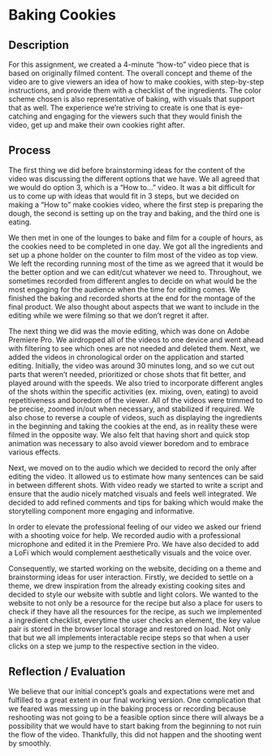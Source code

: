 # Baking Cookies

## Description

For this assignment, we created a 4-minute “how-to” video piece that is based on originally filmed content. The overall concept and theme of the video are to give viewers an idea of how to make cookies, with step-by-step instructions, and provide them with a checklist of the ingredients. The color scheme chosen is also representative of baking, with visuals that support that as well. The experience we’re striving to create is one that is eye-catching and engaging for the viewers such that they would finish the video, get up and make their own cookies right after.

## Process

The first thing we did before brainstorming ideas for the content of the video was discussing the different options that we have. We all agreed that we would do option 3, which is a “How to...” video. It was a bit difficult for us to come up with ideas that would fit in 3 steps, but we decided on making a “How to” make cookies video, where the first step is preparing the dough, the second is setting up on the tray and baking, and the third one is eating.

We then met in one of the lounges to bake and film for a couple of hours, as the cookies need to be completed in one day. We got all the ingredients and set up a phone holder on the counter to film most of the video as top view. We left the recording running most of the time as we agreed that it would be the better option and we can edit/cut whatever we need to. Throughout, we sometimes recorded from different angles to decide on what would be the most engaging for the audience when the time for editing comes. We finished the baking and recorded shorts at the end for the montage of the final product. We also thought about aspects that we want to include in the editing while we were filming so that we don’t regret it after.

The next thing we did was the movie editing, which was done on Adobe Premiere Pro. We airdropped all of the videos to one device and went ahead with filtering to see which ones are not needed and deleted them. Next, we added the videos in chronological order on the application and started editing. Initially, the video was around 30 minutes long, and so we cut out parts that weren’t needed, prioritized or chose shots that fit better, and played around with the speeds. We also tried to incorporate different angles of the shots within the specific activities (ex. mixing, oven, eating) to avoid repetitiveness and boredom of the viewer. All of the videos were trimmed to be precise, zoomed in/out when necessary, and stabilized if required. We also chose to reverse a couple of videos, such as displaying the ingredients in the beginning and taking the cookies at the end, as in reality these were filmed in the opposite way. We also felt that having short and quick stop animation was necessary to also avoid viewer boredom and to embrace various effects.

Next, we moved on to the audio which we decided to record the only after editing the video. It allowed us to estimate how many sentences can be said in between different shots. With video ready we started to write a script and ensure that the audio nicely matched visuals and feels well integrated. We decided to add refined comments and tips for baking which would make the storytelling component more engaging and informative. 

In order to elevate the professional feeling of our video we asked our friend with a shooting voice for help. We recorded audio with a professional microphone and edited it in the Premiere Pro. We have also decided to add a LoFi which would complement aesthetically visuals and the voice over.

Consequently, we started working on the website, deciding on a theme and brainstorming ideas for user interaction. Firstly, we decided to settle on a theme, we drew inspiration from the already existing cooking sites and decided to style our website with subtle and light colors. We wanted to the website to not only be a resource for the recipe but also a place for users to check if they have all the resources for the recipe, as such we implemented a ingredient checklist, everytime the user checks an element, the key value pair is stored in the browser local storage and restored on load. Not only that but we all implements interactable recipe steps so that when a user clicks on a step we jump to the respective section in the video.

## Reflection / Evaluation

We believe that our initial concept’s goals and expectations were met and fulfilled to a great extent in our final working version. One complication that we feared was messing up in the baking process or recording because reshooting was not going to be a feasible option since there will always be a possibility that we would have to start baking from the beginning to not ruin the flow of the video. Thankfully, this did not happen and the shooting went by smoothly.
